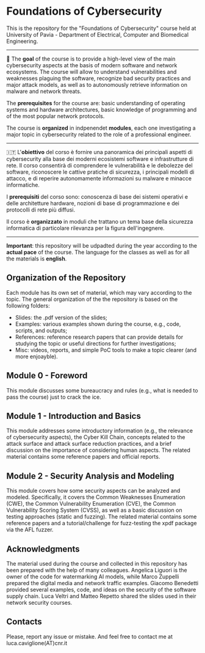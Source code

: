 # Foundations of Cybersecurity

This is the repository for the "Foundations of Cybersecurity" course held at University of Pavia - Department of Electrical, Computer and Biomedical Engineering. 

----

🏴󠁧󠁢󠁥󠁮󠁧󠁿 The **goal** of the course is to provide a high-level view of the main cybersecurity aspects at the basis of modern software and network ecosystems. The course will allow to understand vulnerabilities and weaknesses plaguing the software, recognize bad security practices and major attack models, as well as to autonomously retrieve information on malware and network threats. 

The **prerequisites** for the course are: basic understanding of operating systems and hardware architectures, basic knowledge of programming and of the most popular network protocols. 

The course is **organized** in indpenendet **modules**, each one investigating a major topic in cybersecurity related to the role of a professional engineer.

---

🇮🇹 L'**obiettivo** del corso è fornire una panoramica dei principali aspetti di cybersecurity alla base dei moderni ecosistemi software e infrastrutture di rete. Il corso consentirà di comprendere le vulnerabilità e le debolezze del software, riconoscere le cattive pratiche di sicurezza, i principali modelli di attacco, e di reperire autonomamente informazioni su malware e minacce informatiche.

I **prerequisiti** del corso sono: conoscenza di base dei sistemi operativi e delle architetture hardware, nozioni di base di programmazione e dei protocolli di rete più diffusi.

Il corso è **organizzato** in moduli che trattano un tema base della sicurezza informatica di particolare rilevanza per la figura dell'ingegnere.

---

**Important**: this repository will be udpadted during the year according to the **actual pace** of the course. The language for the classes as well as for all the materials is **english**. 

## Organization of the Repository

Each module has its own set of material, which may vary according to the topic. The general organization of the the repository is based on the following folders:

- Slides: the .pdf version of the slides;
- Examples: various examples shown during the course, e.g., code, scripts, and outputs;
- References: reference research papers that can provide details for studying the topic or useful directions for further investigations;
- Misc: videos, reports, and simple PoC tools to make a topic clearer (and more enjoayble).

## Module 0 - Foreword

This module discusses some bureaucracy and rules (e.g., what is needed to pass the course) just to crack the ice. 

## Module 1 - Introduction and Basics

This module addresses some introductory information (e.g., the relevance of cybersecurity aspects), the Cyber Kill Chain, concepts related to the attack surface and attack surface reduction practices, and a brief discussion on the importance of considering human aspects. The related material contains some reference papers and official reports. 

## Module 2 - Security Analysis and Modeling

This module covers how some security aspects can be analyzed and modeled. Specifically, it covers the Common Weaknesses Enumeration (CWE), the Common Vulnerability Enumeration (CVE), the Common Vulnerability Scoring System (CVSS), as well as a basic discussion on testing approaches (static and fuzzing). The related material contains some reference papers and a tutorial/challenge for fuzz-testing the xpdf package via the AFL fuzzer. 




## Acknowledgments 

The material used during the course and collected in this repository has been prepared with the help of many colleagues. Angelica Liguori is the owner of the code for watermarking AI models, while Marco Zuppelli prepared the digital media and network traffic examples. Giacomo Benedetti provided several examples, code, and ideas on the security of the software supply chain. Luca Veltri and Matteo Repetto shared the slides used in their network security courses. 

## Contacts

Please, report any issue or mistake. And feel free to contact me at luca.caviglione(AT)cnr.it



